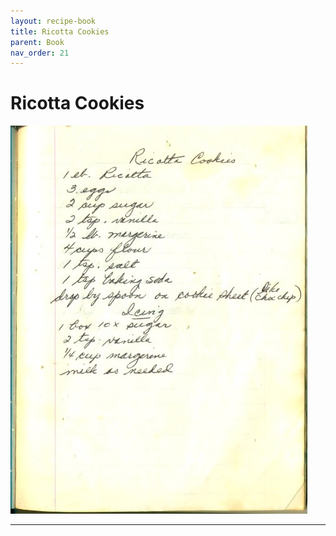 ```yaml
---
layout: recipe-book
title: Ricotta Cookies
parent: Book
nav_order: 21
---
```


# Ricotta Cookies
![Ricotta Cookies](/recipe-images/pages/page-21.jpg)

---
